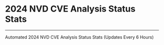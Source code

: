# 2024 NVD CVE Analysis Status Stats
---

Automated 2024 NVD CVE Analysis Status Stats (Updates Every 6 Hours)
